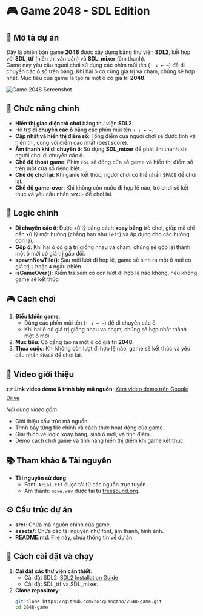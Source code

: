# 🎮 Game 2048 - SDL Edition

## 📌 Mô tả dự án

Đây là phiên bản game **2048** được xây dựng bằng thư viện **SDL2**, kết hợp với **SDL_ttf** (hiển thị văn bản) và **SDL_mixer** (âm thanh).  
Game này yêu cầu người chơi sử dụng các phím mũi tên (`↑ ↓ ← →`) để di chuyển các ô số trên bảng. Khi hai ô có cùng giá trị va chạm, chúng sẽ hợp nhất. Mục tiêu của game là tạo ra một ô có giá trị **2048**.

![Game 2048 Screenshot](path/to/photo.png=300*300)

## 🔧 Chức năng chính

- **Hiển thị giao diện trò chơi** bằng thư viện **SDL2**.
- Hỗ trợ **di chuyển các ô** bằng các phím mũi tên `↑ ↓ ← →`.
- **Cập nhật và hiển thị điểm số**: Tổng điểm của người chơi sẽ được tính và hiển thị, cùng với điểm cao nhất (best score).
- **Âm thanh khi di chuyển ô**: Sử dụng **SDL_mixer** để phát âm thanh khi người chơi di chuyển các ô.
- **Chế độ thoát game**: Phím `ESC` sẽ đóng cửa sổ game và hiển thị điểm số trên một cửa sổ riêng biệt.
- **Chế độ chơi lại**: Khi game kết thúc, người chơi có thể nhấn `SPACE` để chơi lại.
- **Chế độ game-over**: Khi không còn nước đi hợp lệ nào, trò chơi sẽ kết thúc và yêu cầu nhấn `SPACE` để chơi lại.

## 🧠 Logic chính

- **Di chuyển các ô**: Được xử lý bằng cách **xoay bảng** trò chơi, giúp mã chỉ cần xử lý một hướng (chẳng hạn như `left`) và áp dụng cho các hướng còn lại.
- **Gộp ô**: Khi hai ô có giá trị giống nhau va chạm, chúng sẽ gộp lại thành một ô mới có giá trị gấp đôi.
- **spawnNewTile()**: Sau mỗi lượt đi hợp lệ, game sẽ sinh ra một ô mới có giá trị `2` hoặc `4` ngẫu nhiên.
- **isGameOver()**: Kiểm tra xem có còn lượt đi hợp lệ nào không, nếu không game sẽ kết thúc.

## 🎮 Cách chơi

1. **Điều khiển game**: 
   - Dùng các phím mũi tên (`↑ ↓ ← →`) để di chuyển các ô.
   - Khi hai ô có giá trị giống nhau va chạm, chúng sẽ hợp nhất thành một ô mới.
2. **Mục tiêu**: Cố gắng tạo ra một ô có giá trị **2048**.
3. **Thua cuộc**: Khi không còn lượt đi hợp lệ nào, game sẽ kết thúc và yêu cầu nhấn `SPACE` để chơi lại.

## 🎥 Video giới thiệu

**👉 Link video demo & trình bày mã nguồn**: [Xem video demo trên Google Drive](https://drive.google.com/file/d/1HNZAg7l5VvGEOFmdrre2pTAaNW4ceHNB/view?usp=sharing)

*Nội dung video gồm:*
- Giới thiệu cấu trúc mã nguồn.
- Trình bày từng file chính và cách thức hoạt động của game.
- Giải thích về logic xoay bảng, sinh ô mới, và tính điểm.
- Demo cách chơi game và tính năng hiển thị điểm khi game kết thúc.

## 📚 Tham khảo & Tài nguyên

- **Tài nguyên sử dụng**:
  - Font: `Arial.ttf` được tải từ các nguồn trực tuyến.
  - Âm thanh: `move.wav` được tải từ [freesound.org](https://freesound.org/).

## ⚙️ Cấu trúc dự án

- **src/**: Chứa mã nguồn chính của game.
- **assets/**: Chứa các tài nguyên như font, âm thanh, hình ảnh.
- **README.md**: File này, chứa thông tin về dự án.

## 🔧 Cách cài đặt và chạy

1. **Cài đặt các thư viện cần thiết**:
   - Cài đặt SDL2: [SDL2 Installation Guide](https://wiki.libsdl.org/Installation)
   - Cài đặt SDL_ttf và SDL_mixer.
2. **Clone repository**:
   ```bash
   git clone https://github.com/buiquangtho/2048-game.git
   cd 2048-game
